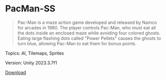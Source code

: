 # PacMan-SS

> Pac-Man is a maze action game developed and released by Namco for arcades in 1980. The player controls Pac-Man, who must eat all the dots inside an enclosed maze while avoiding four colored ghosts. Eating large flashing dots called "Power Pellets" causes the ghosts to turn blue, allowing Pac-Man to eat them for bonus points.

Topics: AI, Tilemaps, Sprites

Version: Unity 2023.3.7f1 

[Download](https://github.com/Sourodeep-S/PacMan-SS/releases/tag/v1.0.0)
